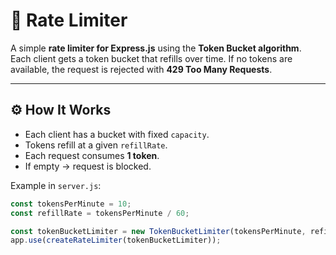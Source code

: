 # 🚦 Rate Limiter

A simple **rate limiter for Express.js** using the **Token Bucket algorithm**.  
Each client gets a token bucket that refills over time. If no tokens are available, the request is rejected with **429 Too Many Requests**.

---

## ⚙️ How It Works
- Each client has a bucket with fixed `capacity`.  
- Tokens refill at a given `refillRate`.  
- Each request consumes **1 token**.  
- If empty → request is blocked.  

Example in `server.js`:
```js
const tokensPerMinute = 10;
const refillRate = tokensPerMinute / 60;

const tokenBucketLimiter = new TokenBucketLimiter(tokensPerMinute, refillRate);
app.use(createRateLimiter(tokenBucketLimiter));